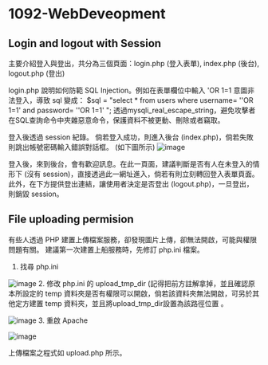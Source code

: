 # 1092-WebDeveopment


## Login and logout with Session
主要介紹登入與登出，共分為三個頁面：login.php (登入表單), index.php (後台), logout.php (登出)

login.php 說明如何防範 SQL Injection。例如在表單欄位中輸入 'OR 1=1 意圖非法登入，導致 sql 變成：
$sql = "select * from users where username= ''OR 1=1' and password= ''OR 1=1' ";
透過mysqli_real_escape_string，避免攻擊者在SQL查詢命令中夾雜惡意命令，保護資料不被更動、刪除或者竊取。

登入後透過 session 紀錄。
倘若登入成功，則進入後台 (index.php)，倘若失敗則跳出帳號密碼輸入錯誤對話框。 (如下圖所示)
![image](https://user-images.githubusercontent.com/60165269/119243865-4366c400-bb9d-11eb-9d25-4b0a753b349f.png)

登入後，來到後台，會有歡迎訊息。在此一頁面，建議判斷是否有人在未登入的情形下 (沒有 session)，直接透過此一網址進入，倘若有則立刻轉回登入表單頁面。
此外，在下方提供登出連結，讓使用者決定是否登出 (logout.php)，一旦登出，則銷毀 session。

## File uploading permision
有些人透過 PHP 建置上傳檔案服務，卻發現圖片上傳，卻無法開啟，可能與權限問題有關。
建議第一次建置上船服務時，先修訂 php.ini 檔案。
1. 找尋 php.ini

![image](https://user-images.githubusercontent.com/60165269/119244045-19160600-bb9f-11eb-903b-04f23643e27a.png)
2. 修改 php.ini 的 upload_tmp_dir (記得把前方註解拿掉，並且確認原本所設定的 temp 資料夾是否有權限可以開啟，倘若該資料夾無法開啟，可另於其他定方建置 temp 資料夾，並且將upload_tmp_dir設置為該路徑位置 。 

![image](https://user-images.githubusercontent.com/60165269/119244052-1f0be700-bb9f-11eb-9af5-c4d067021161.png)
3. 重啟 Apache

![image](https://user-images.githubusercontent.com/60165269/119244073-482c7780-bb9f-11eb-8fef-3a84cf99af69.png)

上傳檔案之程式如 upload.php 所示。

